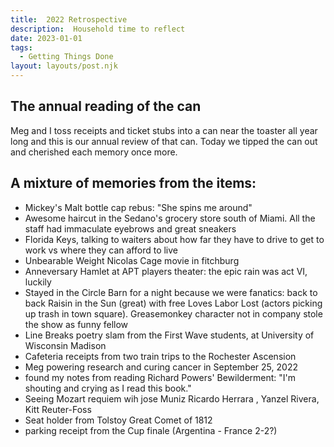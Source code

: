 ```yaml
---
title:  2022 Retrospective  
description:  Household time to reflect  
date: 2023-01-01
tags:
  - Getting Things Done
layout: layouts/post.njk
---
```


## The annual reading of the can
Meg and I toss receipts and ticket stubs into a can near the toaster all year long and this is our annual review of that can. Today we tipped the can out and cherished each memory once more.  
 
## A mixture of memories from the items: 
* Mickey's Malt bottle cap rebus: "She spins me around" 
* Awesome haircut in the Sedano's grocery store south of Miami. All the staff had immaculate eyebrows and great sneakers
* Florida Keys,  talking to waiters about    how far they have to drive to get to work vs where they can afford to live
* Unbearable Weight Nicolas Cage movie in fitchburg
* Anneversary Hamlet at APT players theater: the epic rain was act VI, luckily
* Stayed in the Circle Barn for a night because we were fanatics: back to back Raisin in the Sun (great) with free Loves Labor Lost (actors picking up trash in town square).  Greasemonkey character not in company stole the show as funny fellow
* Line Breaks poetry slam from the First Wave students, at University of Wisconsin Madison
* Cafeteria receipts from two train trips to the Rochester Ascension 
* Meg powering research and curing cancer in September 25, 2022
* found my notes from reading Richard Powers' Bewilderment: "I'm shouting and crying as I read this book."
* Seeing Mozart requiem wih jose Muniz Ricardo Herrara , Yanzel Rivera, Kitt Reuter-Foss
* Seat holder from Tolstoy Great Comet of 1812
* parking receipt from the Cup finale (Argentina - France 2-2?)